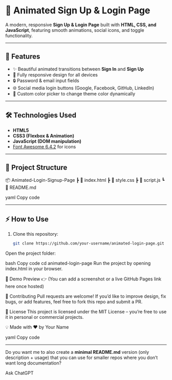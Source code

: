 # 🎨 Animated Sign Up & Login Page  

A modern, responsive **Sign Up & Login Page** built with **HTML, CSS, and JavaScript**, featuring smooth animations, social icons, and toggle functionality.  

---

## 🚀 Features  
- ✨ Beautiful animated transitions between **Sign In** and **Sign Up**  
- 📱 Fully responsive design for all devices  
- 🔒 Password & email input fields  
- 🌐 Social media login buttons (Google, Facebook, GitHub, LinkedIn)  
- 🎨 Custom color picker to change theme color dynamically  

---

## 🛠️ Technologies Used  
- **HTML5**  
- **CSS3 (Flexbox & Animation)**  
- **JavaScript (DOM manipulation)**  
- [Font Awesome 6.4.2](https://cdnjs.com/libraries/font-awesome) for icons  

---

## 📂 Project Structure  
📦 Animated-Login-Signup-Page
┣ 📜 index.html
┣ 📜 style.css
┣ 📜 script.js
┗ 📜 README.md

yaml
Copy code

---

## ⚡ How to Use  
1. Clone this repository:  
   ```bash
   git clone https://github.com/your-username/animated-login-page.git
Open the project folder:

bash
Copy code
cd animated-login-page
Run the project by opening index.html in your browser.

🎯 Demo Preview
👉 (You can add a screenshot or a live GitHub Pages link here once hosted)

🤝 Contributing
Pull requests are welcome! If you’d like to improve design, fix bugs, or add features, feel free to fork this repo and submit a PR.

📜 License
This project is licensed under the MIT License – you’re free to use it in personal or commercial projects.

💡 Made with ❤️ by Your Name

yaml
Copy code

---

Do you want me to also create a **minimal README.md** version (only description + usage) that you can use for smaller repos where you don’t want long documentation?







Ask ChatGPT

